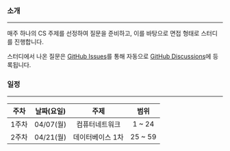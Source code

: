 ### 소개

---

매주 하나의 CS 주제를 선정하여 질문을 준비하고, 이를 바탕으로 면접 형태로 스터디를 진행합니다.

스터디에서 나온 질문은 [GitHub Issues](https://github.com/cocoon-hub/cs-interview/issues)를 통해 자동으로 [GitHub Discussions](https://github.com/cocoon-hub/cs-interview/discussions)에 등록됩니다.

### 일정

---

| 주차  | 날짜(요일) |       주제       |  범위   |
| :---: | :--------: | :--------------: | :-----: |
| 1주차 | 04/07(월)  |  컴퓨터네트워크  | 1 ~ 24  |
| 2주차 | 04/21(월)  | 데이터베이스 1차 | 25 ~ 59 |
